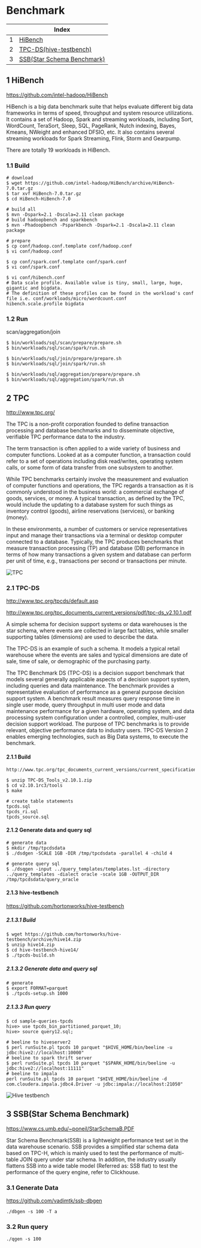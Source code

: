 # Benchmark

| |Index|
|---|---|
|1|[HiBench](#hibench)|
|2|[TPC-DS(hive-testbench)](#tpc)|
|3|[SSB(Star Schema Benchmark)](#ssb)|

## 1 <a id='hibench'></a>HiBench
https://github.com/intel-hadoop/HiBench

HiBench is a big data benchmark suite that helps evaluate different big data frameworks in terms of speed, throughput and system resource utilizations. It contains a set of Hadoop, Spark and streaming workloads, including Sort, WordCount, TeraSort, Sleep, SQL, PageRank, Nutch indexing, Bayes, Kmeans, NWeight and enhanced DFSIO, etc. It also contains several streaming workloads for Spark Streaming, Flink, Storm and Gearpump.

There are totally 19 workloads in HiBench.

### 1.1 Build
```
# download
$ wget https://github.com/intel-hadoop/HiBench/archive/HiBench-7.0.tar.gz
$ tar xvf HiBench-7.0.tar.gz
$ cd HiBench-HiBench-7.0

# build all
$ mvn -Dspark=2.1 -Dscala=2.11 clean package
# build hadoopbench and sparkbench
$ mvn -Phadoopbench -Psparkbench -Dspark=2.1 -Dscala=2.11 clean package

# prepare
$ cp conf/hadoop.conf.template conf/hadoop.conf
$ vi conf/hadoop.conf

$ cp conf/spark.conf.template conf/spark.conf
$ vi conf/spark.conf

$ vi conf/hibench.conf
# Data scale profile. Available value is tiny, small, large, huge, gigantic and bigdata.
# The definition of these profiles can be found in the workload's conf file i.e. conf/workloads/micro/wordcount.conf
hibench.scale.profile bigdata
```

### 1.2 Run
scan/aggregation/join
```
$ bin/workloads/sql/scan/prepare/prepare.sh
$ bin/workloads/sql/scan/spark/run.sh

$ bin/workloads/sql/join/prepare/prepare.sh
$ bin/workloads/sql/join/spark/run.sh

$ bin/workloads/sql/aggregation/prepare/prepare.sh
$ bin/workloads/sql/aggregation/spark/run.sh
```

## 2 <a id='tpc'></a>TPC
http://www.tpc.org/

The TPC is a non-profit corporation founded to define transaction processing and database benchmarks and to disseminate objective, verifiable TPC performance data to the industry.

The term transaction is often applied to a wide variety of business and computer functions. Looked at as a computer function, a transaction could refer to a set of operations including disk read/writes, operating system calls, or some form of data transfer from one subsystem to another.

While TPC benchmarks certainly involve the measurement and evaluation of computer functions and operations, the TPC regards a transaction as it is commonly understood in the business world: a commercial exchange of goods, services, or money. A typical transaction, as defined by the TPC, would include the updating to a database system for such things as inventory control (goods), airline reservations (services), or banking (money).

In these environments, a number of customers or service representatives input and manage their transactions via a terminal or desktop computer connected to a database. Typically, the TPC produces benchmarks that measure transaction processing (TP) and database (DB) performance in terms of how many transactions a given system and database can perform per unit of time, e.g., transactions per second or transactions per minute.

![TPC](https://github.com/barneywill/hadoop_suite/blob/main/imgs/tpc.jpg)

### 2.1 TPC-DS
http://www.tpc.org/tpcds/default.asp

http://www.tpc.org/tpc_documents_current_versions/pdf/tpc-ds_v2.10.1.pdf

A simple schema for decision support systems or data warehouses is the star schema, where events are collected in large fact tables, while smaller supporting tables (dimensions) are used to describe the data.

The TPC-DS is an example of such a schema. It models a typical retail warehouse where the events are sales and typical dimensions are date of sale, time of sale, or demographic of the purchasing party. 

The TPC Benchmark DS (TPC-DS) is a decision support benchmark that models several generally applicable aspects of a decision support system, including queries and data maintenance. The benchmark provides a representative evaluation of performance as a general purpose decision support system. A benchmark result measures query response time in single user mode, query throughput in multi user mode and data maintenance performance for a given hardware, operating system, and data processing system configuration under a controlled, complex, multi-user decision support workload. The purpose of TPC benchmarks is to provide relevant, objective performance data to industry users. TPC-DS Version 2 enables emerging technologies, such as Big Data systems, to execute the benchmark.

#### 2.1.1 Build
```
http://www.tpc.org/tpc_documents_current_versions/current_specifications.asp

$ unzip TPC-DS_Tools_v2.10.1.zip
$ cd v2.10.1rc3/tools
$ make

# create table statements
tpcds.sql
tpcds_ri.sql
tpcds_source.sql
```

#### 2.1.2 Generate data and query sql
```
# generate data
$ mkdir /tmp/tpcdsdata
$ ./dsdgen -SCALE 1GB -DIR /tmp/tpcdsdata -parallel 4 -child 4

# generate query sql
$ ./dsqgen -input ../query_templates/templates.lst -directory ../query_templates -dialect oracle -scale 1GB -OUTPUT_DIR /tmp/tpcdsdata/query_oracle
```

#### 2.1.3 hive-testbench
https://github.com/hortonworks/hive-testbench

##### 2.1.3.1 Build
```
$ wget https://github.com/hortonworks/hive-testbench/archive/hive14.zip
$ unzip hive14.zip
$ cd hive-testbench-hive14/
$ ./tpcds-build.sh
```

##### 2.1.3.2 Generate data and query sql
```
# generate
$ export FORMAT=parquet
$ ./tpcds-setup.sh 1000
```

##### 2.1.3.3 Run query
```
$ cd sample-queries-tpcds
hive> use tpcds_bin_partitioned_parquet_10;
hive> source query12.sql;

# beeline to hiveserver2
$ perl runSuite.pl tpcds 10 parquet "$HIVE_HOME/bin/beeline -u jdbc:hive2://localhost:10000"
# beeline to spark thrift server
$ perl runSuite.pl tpcds 10 parquet "$SPARK_HOME/bin/beeline -u jdbc:hive2://localhost:11111"
# beeline to impala
perl runSuite.pl tpcds 10 parquet "$HIVE_HOME/bin/beeline -d com.cloudera.impala.jdbc4.Driver -u jdbc:impala://localhost:21050"
```

![Hive testbench](https://github.com/barneywill/hadoop_suite/blob/main/imgs/testbench.jpg)

## 3 <a id='ssb'></a>SSB(Star Schema Benchmark)
https://www.cs.umb.edu/~poneil/StarSchemaB.PDF

Star Schema Benchmark(SSB) is a lightweight performance test set in the data warehouse scenario. SSB provides a simplified star schema data based on TPC-H, which is mainly used to test the performance of multi-table JOIN query under star schema. In addition, the industry usually flattens SSB into a wide table model (Referred as: SSB flat) to test the performance of the query engine, refer to Clickhouse.

### 3.1 Generate Data
https://github.com/vadimtk/ssb-dbgen
```
./dbgen -s 100 -T a
```

### 3.2 Run query
```
./qgen -s 100
```


